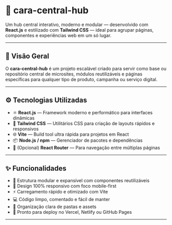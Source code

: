 # 🚀 cara-central-hub

Um hub central interativo, moderno e modular — desenvolvido com **React.js** e estilizado com **Tailwind CSS** — ideal para agrupar páginas, componentes e experiências web em um só lugar.

---

## 🌟 Visão Geral

O **cara-central-hub** é um projeto escalável criado para servir como base ou repositório central de microsites, módulos reutilizáveis e páginas específicas para qualquer tipo de produto, campanha ou serviço digital.

---

## ⚙️ Tecnologias Utilizadas

- ⚛️ **React.js** — Framework moderno e performático para interfaces dinâmicas
- 🎨 **Tailwind CSS** — Utilitários CSS para criação de layouts rápidos e responsivos
- 🌐 **Vite** — Build tool ultra rápida para projetos em React
- 📦 **Node.js / npm** — Gerenciador de pacotes e dependências
- 🧪 (Opcional) **React Router** — Para navegação entre múltiplas páginas

---

## ✨ Funcionalidades

- 🧩 Estrutura modular e expansível com componentes reutilizáveis
- 📱 Design 100% responsivo com foco mobile-first
- ⚡ Carregamento rápido e otimizado com Vite
- 💻 Código limpo, comentado e fácil de manter
- 📁 Organização clara de pastas e assets
- 🚀 Pronto para deploy no Vercel, Netlify ou GitHub Pages

---


